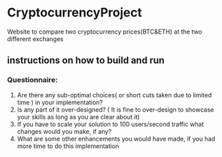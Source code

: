 # CryptocurrencyProject
Website to compare two cryptocurrency prices(BTC&amp;ETH) at the two different exchanges

## instructions on how to build and run

### Questionnaire:
1. Are there any sub-optimal choices( or short cuts taken due to limited time ) in your implementation?
2. Is any part of it over-designed? ( It is fine to over-design to showcase your skills as long as you are clear about it)
3. If you have to scale your solution to 100 users/second traffic what changes would you make, if any?
4. What are some other enhancements you would have made, if you had more time to do this implementation
